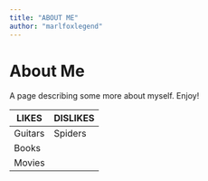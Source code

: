 ```yaml
---
title: "ABOUT ME"
author: "marlfoxlegend"
---
```


# About Me

A page describing some more about myself. Enjoy!

| LIKES | DISLIKES |
| ------|--------- |
| Guitars | Spiders |
| Books | |
| Movies |
